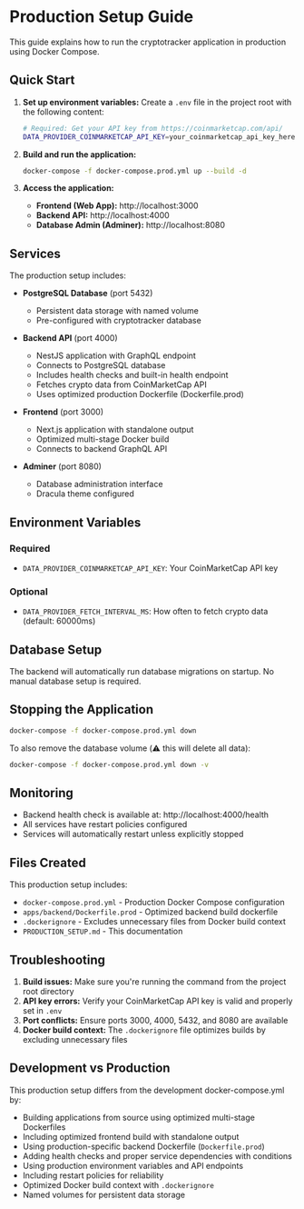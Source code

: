 # Production Setup Guide

This guide explains how to run the cryptotracker application in production using Docker Compose.

## Quick Start

1. **Set up environment variables:**
   Create a `.env` file in the project root with the following content:
   ```bash
   # Required: Get your API key from https://coinmarketcap.com/api/
   DATA_PROVIDER_COINMARKETCAP_API_KEY=your_coinmarketcap_api_key_here
   ```

2. **Build and run the application:**
   ```bash
   docker-compose -f docker-compose.prod.yml up --build -d
   ```

3. **Access the application:**
   - **Frontend (Web App):** http://localhost:3000
   - **Backend API:** http://localhost:4000
   - **Database Admin (Adminer):** http://localhost:8080

## Services

The production setup includes:

- **PostgreSQL Database** (port 5432)
  - Persistent data storage with named volume
  - Pre-configured with cryptotracker database

- **Backend API** (port 4000)
  - NestJS application with GraphQL endpoint
  - Connects to PostgreSQL database
  - Includes health checks and built-in health endpoint
  - Fetches crypto data from CoinMarketCap API
  - Uses optimized production Dockerfile (Dockerfile.prod)

- **Frontend** (port 3000)
  - Next.js application with standalone output
  - Optimized multi-stage Docker build
  - Connects to backend GraphQL API

- **Adminer** (port 8080)
  - Database administration interface
  - Dracula theme configured

## Environment Variables

### Required
- `DATA_PROVIDER_COINMARKETCAP_API_KEY`: Your CoinMarketCap API key

### Optional
- `DATA_PROVIDER_FETCH_INTERVAL_MS`: How often to fetch crypto data (default: 60000ms)

## Database Setup

The backend will automatically run database migrations on startup. No manual database setup is required.

## Stopping the Application

```bash
docker-compose -f docker-compose.prod.yml down
```

To also remove the database volume (⚠️ this will delete all data):
```bash
docker-compose -f docker-compose.prod.yml down -v
```

## Monitoring

- Backend health check is available at: http://localhost:4000/health
- All services have restart policies configured
- Services will automatically restart unless explicitly stopped

## Files Created

This production setup includes:
- `docker-compose.prod.yml` - Production Docker Compose configuration
- `apps/backend/Dockerfile.prod` - Optimized backend build dockerfile
- `.dockerignore` - Excludes unnecessary files from Docker build context
- `PRODUCTION_SETUP.md` - This documentation

## Troubleshooting

1. **Build issues:** Make sure you're running the command from the project root directory
2. **API key errors:** Verify your CoinMarketCap API key is valid and properly set in `.env`
3. **Port conflicts:** Ensure ports 3000, 4000, 5432, and 8080 are available
4. **Docker build context:** The `.dockerignore` file optimizes builds by excluding unnecessary files

## Development vs Production

This production setup differs from the development docker-compose.yml by:
- Building applications from source using optimized multi-stage Dockerfiles
- Including optimized frontend build with standalone output  
- Using production-specific backend Dockerfile (`Dockerfile.prod`)
- Adding health checks and proper service dependencies with conditions
- Using production environment variables and API endpoints
- Including restart policies for reliability
- Optimized Docker build context with `.dockerignore`
- Named volumes for persistent data storage
